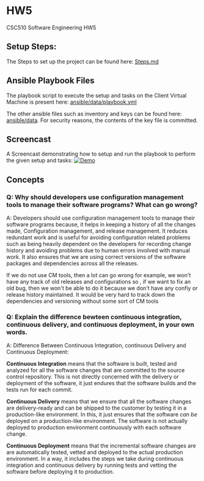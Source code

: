 # HW5

CSC510 Software Engineering HW5

## Setup Steps:

The Steps to set up the project can be found here: [Steps.md](Steps.md)

## Ansible Playbook Files

The playbook script to execute the setup and tasks on the Client Virtual Machine is present here: [ansible/data/playbook.yml](ansible/data/playbook.yml)

The other ansible files such as inventory and keys can be found here: [ansible/data](ansible/data).
For security reasons, the contents of the key file is committed.

## Screencast

A Screencast demonstrating how to setup and run the playbook to perform the given setup and tasks:
[![Demo](https://img.youtube.com/vi/r5o-G4SxA8w/0.jpg)](https://www.youtube.com/watch?v=r5o-G4SxA8w)

## Concepts

### Q: Why should developers use configuration management tools to manage their software programs? What can go wrong?

A: Developers should use configuration management tools to manage their software programs because, it helps in keeping a history of all the changes made, Configuration management, and release management. It reduces redundant work and is useful for avoiding configuration related problems such as being heavily dependent on the developers for recording change history and avoiding problems due to human errors involved with manual work. It also ensures that we are using correct versions of the software packages and dependencies across all the releases.

If we do not use CM tools, then a lot can go wrong for example, we won't have any track of old releases and configurations so , if we want to fix an old bug, then we won't be able to do it because we don't have any confiy or release history maintained. It would be very hard to track down the dependencies and versioning without some sort of CM tools

### Q: Explain the difference bewteen continuous integration, continuous delivery, and continuous deployment, in your own words.

A: Difference Between Continuous Integration, continuous Delivery and Continuous Deployment:

**Continuous Integration** means that the software is built, tested and analyzed for all the software changes that are committed to the source control repository. This is not directly concerned with the delivery or deployment of the software, it just endures that the software builds and the tests run for each commit.

**Continuous Delivery** means that we ensure that all the software changes are delivery-ready and can be shipped to the customer by testing it in a production-like environment. In this, it just ensures that the software *can be* deployed on a production-like environment. The software is not actually deployed to production environment continuously with each software change.

**Continuous Deployment** means that the incremental software changes are are automatically tested, vetted and deployed to the actual production environment. In a way, it includes the steps we take during continuous integration and continuous delivery by running tests and vetting the software before deploying it to production.
